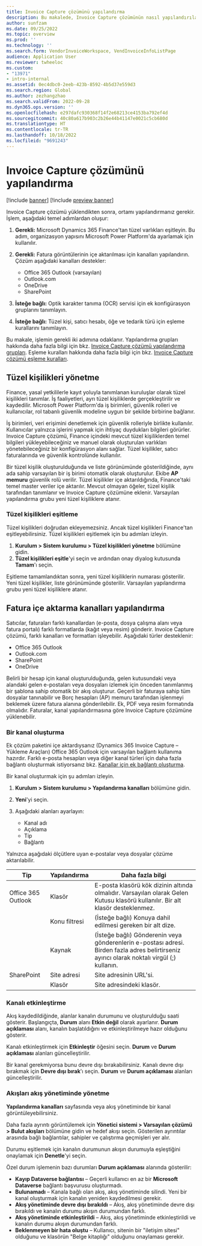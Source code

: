 ```yaml
---
title: Invoice Capture çözümünü yapılandırma
description: Bu makalede, Invoice Capture çözümünün nasıl yapılandırılacağı anlatılmaktadır.
author: sunfzam
ms.date: 09/25/2022
ms.topic: overview
ms.prod: ''
ms.technology: ''
ms.search.form: VendorInvoiceWorkspace, VendInvoiceInfoListPage
audience: Application User
ms.reviewer: twheeloc
ms.custom:
- "13971"
- intro-internal
ms.assetid: 0ec4dbc0-2eeb-423b-8592-4b5d37e559d3
ms.search.region: Global
ms.author: zezhangzhao
ms.search.validFrom: 2022-09-28
ms.dyn365.ops.version: ''
ms.openlocfilehash: e297dafc930368f14f2e68213ce4153ba792ef4d
ms.sourcegitcommit: 40c80a617b903c2b26e44b41147e0021c5cb680d
ms.translationtype: HT
ms.contentlocale: tr-TR
ms.lasthandoff: 10/18/2022
ms.locfileid: "9691243"
---
```

# <a name="configure-the-invoice-capture-solution"></a>Invoice Capture çözümünü yapılandırma

[!include [banner](../includes/banner.md)]
[!include [preview banner](../includes/preview-banner.md)]

Invoice Capture çözümü yüklendikten sonra, ortamı yapılandırmanız gerekir. İşlem, aşağıdaki temel adımlardan oluşur:

1. **Gerekli:** Microsoft Dynamics 365 Finance'tan tüzel varlıkları eşitleyin. Bu adım, organizasyon yapısını Microsoft Power Platform'da ayarlamak için kullanılır.
2. **Gerekli:** Fatura görüntülerinin içe aktarılması için kanalları yapılandırın. Çözüm aşağıdaki kanalları destekler:

    - Office 365 Outlook (varsayılan)
    - Outlook.com
    - OneDrive
    - SharePoint

3. **İsteğe bağlı:** Optik karakter tanıma (OCR) servisi için ek konfigürasyon gruplarını tanımlayın.
4. **İsteğe bağlı:** Tüzel kişi, satıcı hesabı, öğe ve tedarik türü için eşleme kurallarını tanımlayın.

Bu makale, işlemin gerekli iki adımına odaklanır. Yapılandırma grupları hakkında daha fazla bilgi için bkz. [Invoice Capture çözümü yapılandırma grupları](invoice-capture-config-group.md). Eşleme kuralları hakkında daha fazla bilgi için bkz. [Invoice Capture çözümü eşleme kuralları](invoice-capture-mapping-rules.md).

## <a name="manage-legal-entities"></a>Tüzel kişilikleri yönetme

Finance, yasal yetkililerle kayıt yoluyla tanımlanan kuruluşlar olarak tüzel kişilikleri tanımlar. İş faaliyetleri, ayrı tüzel kişiliklerde gerçekleştirilir ve kaydedilir. Microsoft Power Platform'da iş birimleri, güvenlik rolleri ve kullanıcılar, rol tabanlı güvenlik modeline uygun bir şekilde birbirine bağlanır.

İş birimleri, veri erişimini denetlemek için güvenlik rolleriyle birlikte kullanılır. Kullanıcılar yalnızca işlerini yapmak için ihtiyaç duydukları bilgileri görürler. Invoice Capture çözümü, Finance içindeki mevcut tüzel kişiliklerden temel bilgileri yükleyebileceğiniz ve manuel olarak oluşturulan varlıkları yönetebileceğiniz bir konfigürasyon alanı sağlar. Tüzel kişilikler, satıcı faturalarında ve güvenlik kontrolünde kullanılır.

Bir tüzel kişilik oluşturulduğunda ve liste görünümünde gösterildiğinde, aynı ada sahip varsayılan bir iş birimi otomatik olarak oluşturulur. Ekibe **AP memuru** güvenlik rolü verilir. Tüzel kişilikler içe aktarıldığında, Finance'taki temel master veriler içe aktarılır. Mevcut olmayan öğeler, tüzel kişilik tarafından tanımlanır ve Invoice Capture çözümüne eklenir. Varsayılan yapılandırma grubu yeni tüzel kişiliklere atanır.

### <a name="sync-legal-entities"></a>Tüzel kişilikleri eşitleme

Tüzel kişilikleri doğrudan ekleyemezsiniz. Ancak tüzel kişilikleri Finance'tan eşitleyebilirsiniz. Tüzel kişilikleri eşitlemek için bu adımları izleyin.

1. **Kurulum \> Sistem kurulumu \> Tüzel kişilikleri yönetme** bölümüne gidin.
2. **Tüzel kişilikleri eşitle**'yi seçin ve ardından onay diyalog kutusunda **Tamam**'ı seçin.

Eşitleme tamamlandıktan sonra, yeni tüzel kişiliklerin numarası gösterilir. Yeni tüzel kişilikler, liste görünümünde gösterilir. Varsayılan yapılandırma grubu yeni tüzel kişiliklere atanır.

## <a name="configure-invoice-import-channels"></a>Fatura içe aktarma kanalları yapılandırma

Satıcılar, faturaları farklı kanallardan (e-posta, dosya çalışma alanı veya fatura portalı) farklı formatlarda (kağıt veya resim) gönderir. Invoice Capture çözümü, farklı kanalları ve formatları işleyebilir. Aşağıdaki türler desteklenir:

- Office 365 Outlook
- Outlook.com
- SharePoint
- OneDrive

Belirli bir hesap için kanal oluşturulduğunda, gelen kutusundaki veya alandaki gelen e-postaları veya dosyaları izlemek için önceden tanımlanmış bir şablona sahip otomatik bir akış oluşturur. Geçerli bir faturaya sahip tüm dosyalar tanınabilir ve Borç hesapları (AP) memuru tarafından işlenmeyi beklemek üzere fatura alanına gönderilebilir. Ek, PDF veya resim formatında olmalıdır. Faturalar, kanal yapılandırmasına göre Invoice Capture çözümüne yüklenebilir.

### <a name="create-a-channel"></a>Bir kanal oluşturma

Ek çözüm paketini içe aktardıysanız (Dynamics 365 Invoice Capture – Yükleme Araçları) Office 365 Outlook için varsayılan bağlantı kullanıma hazırdır. Farklı e-posta hesapları veya diğer kanal türleri için daha fazla bağlantı oluşturmak istiyorsanız bkz. [Kanallar için ek bağlantı oluşturma](invoice-capture-advanced-settings.md#create-additional-connections-for-channels).

Bir kanal oluşturmak için şu adımları izleyin.

1. **Kurulum \> Sistem kurulumu \> Yapılandırma kanalları** bölümüne gidin.
2. **Yeni**'yi seçin.
3. Aşağıdaki alanları ayarlayın:

    - Kanal adı
    - Açıklama
    - Tip
    - Bağlantı

Yalnızca aşağıdaki ölçütlere uyan e-postalar veya dosyalar çözüme aktarılabilir.

| Tip               | Yapılandırma  | Daha fazla bilgi |
|--------------------|----------------|------------------|
| Office 365 Outlook | Klasör         | E-posta klasörü kök dizinin altında olmalıdır. Varsayılan olarak Gelen Kutusu klasörü kullanılır. Bir alt klasör desteklenmez. |
|                    | Konu filtresi | (İsteğe bağlı) Konuya dahil edilmesi gereken bir alt dize. |
|                    | Kaynak           | (İsteğe bağlı) Gönderenin veya gönderenlerin e-postası adresi. Birden fazla adres belirtirseniz ayırıcı olarak noktalı virgül (;) kullanın. |
| SharePoint         | Site adresi   | Site adresinin URL'si. |
|                    | Klasör         | Site adresindeki klasör. |

### <a name="activate-the-channel"></a>Kanalı etkinleştirme

Akış kaydedildiğinde, alanlar kanalın durumunu ve oluşturulduğu saati gösterir. Başlangıçta, **Durum** alanı **Etkin değil** olarak ayarlanır. **Durum açıklaması** alanı, kanalın başlatıldığını ve etkinleştirilmeye hazır olduğunu gösterir.

Kanalı etkinleştirmek için **Etkinleştir** öğesini seçin. **Durum** ve **Durum açıklaması** alanları güncelleştirilir.

Bir kanal gerekmiyorsa bunu devre dışı bırakabilirsiniz. Kanalı devre dışı bırakmak için **Devre dışı bırak**'ı seçin. **Durum** ve **Durum açıklaması** alanları güncelleştirilir.

### <a name="manage-flows-in-flow-management"></a>Akışları akış yönetiminde yönetme

**Yapılandırma kanalları** sayfasında veya akış yönetiminde bir kanal görüntüleyebilirsiniz.

Daha fazla ayrıntı görüntülemek için **Yönetici sistemi \> Varsayılan çözümü \> Bulut akışları** bölümüne gidin ve hedef akışı seçin. Gösterilen ayrıntılar arasında bağlı bağlantılar, sahipler ve çalıştırma geçmişleri yer alır.

Durumu eşitlemek için kanalın durumunun akışın durumuyla eşleştiğini onaylamak için **Denetle**'yi seçin.

Özel durum işlemenin bazı durumları **Durum açıklaması** alanında gösterilir:

- **Kayıp Dataverse bağlantısı** – Geçerli kullanıcı en az bir **Microsoft Dataverse** bağlantı başvurusu oluşturmadı.
- **Bulunamadı** – Kanala bağlı olan akış, akış yönetiminde silindi. Yeni bir kanal oluşturmak için kanalın yeniden kaydedilmesi gerekir.
- **Akış yönetiminde devre dışı bırakıldı** – Akış, akış yönetiminde devre dışı bırakıldı ve kanalın durumu akışın durumundan farklı.
- **Akış yönetiminde etkinleştirildi** – Akış, akış yönetiminde etkinleştirildi ve kanalın durumu akışın durumundan farklı.
- **Beklenmeyen bir hata oluştu** – Kullanıcı, sitenin bir "iletişim sitesi" olduğunu ve klasörün "Belge kitaplığı" olduğunu onaylaması gerekir.
